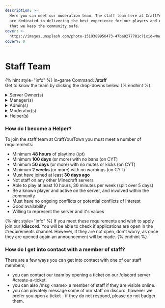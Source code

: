 ```yaml
---
description: >-
  Here you can meet our moderation team. The staff team here at CraftYourTown
  are dedicated to delivering the best experience for our players and ensuring
  that we keep the community safe.
cover: >-
  https://images.unsplash.com/photo-1519389950473-47ba0277781c?ixid=MnwxMjA3fDB8MHxwaG90by1wYWdlfHx8fGVufDB8fHx8&ixlib=rb-1.2.1&auto=format&fit=crop&w=2970&q=80
coverY: 0
---
```


# Staff Team

{% hint style="info" %}
In-game Command: **/staff**\
Get to know the team by clicking the drop-downs below.
{% endhint %}

<details>

<summary>Server Owner(s)</summary>

The name more or less says it all. The server would cease to exist without them, they do a lot of work behind the scenes to make sure the server is functioning properly. They also lead the management of the staff team, and are head of all content related decisions.



<img src="../../.gitbook/assets/lukemngo.png" alt="" data-size="line"> **lukemango** - Joined v1 - Founder of CYT - he/him

<img src="../../.gitbook/assets/skinmc-avatar.png" alt="" data-size="line"> **CloverLucyMC** - Joined v9.1 - Co-Owner of CYT - she/her

</details>

<details>

<summary>Manager(s)</summary>

Managers are fundamental for the server to run efficiently. They primarily manage the staff team and are heavily involved in high-up cases of moderation. They also play an important role in the production of new content within the server.

**N/A**



</details>

<details>

<summary>Admin(s)</summary>

Admins are one of the highest positions within the staff team and they are role-models to the younger staff. They help to manage the staff team, but also take care of moderation themselves. They also are involved in some new content the server has to offer.



<img src="../../.gitbook/assets/skinmc-avatar (1).png" alt="" data-size="line"> **Am1y** - Joined v7 - Admin for CYT - she/her

<img src="../../.gitbook/assets/skinmc-avatar (2).png" alt="" data-size="line"> **shawn678** - Joined v7 - Admin for CYT - he/him

<img src="../../.gitbook/assets/skinmc-avatar (3).png" alt="" data-size="line"> **Lucifer\_Langdon** - Joined v9.10 - Admin for CYT - he/him

</details>

<details>

<summary>Moderator(s)</summary>

Moderators are essential in keeping the server safe and fun for everybody. They are key to putting a stop to rule-breakers and player safety is at the forefront of their jobs. You will also find them online a lot as they also engage within the community.



<img src="../../.gitbook/assets/skinmc-avatar (4).png" alt="" data-size="line"> **Chezzacass** - Joined v9 - Moderator for CYT - any pronouns

<img src="../../.gitbook/assets/skinmc-avatar (18).png" alt="" data-size="line"> **LordFillern** - Joined v10.1 - Moderator for CYT - he/him



</details>

<details>

<summary>Helper(s)</summary>

Helper is the first staff rank within the team, and they are fundamental to ensure that chat is calm and moderated. They are always eager to answer any questions and will be found engaging with the community in any way possible.



<img src="../../.gitbook/assets/skinmc-avatar (20).png" alt="" data-size="line"> **Gal\_Hectic** - Joined v9.1 - Helper for CYT - he/they

<img src="../../.gitbook/assets/ernestyn.png" alt="" data-size="line"> **Ernestyn** - Joined v9.7 - Helper for CYT - he/him&#x20;

<img src="../../.gitbook/assets/deadtrees_.png" alt="" data-size="line"> **deadtrees\_** - Joined v10 - Helper for CYT - any pronouns&#x20;

<img src="../../.gitbook/assets/Jayyd_.png" alt="" data-size="line"> **Jayyd\_** - Joined v10 - Helper for CYT - he/they&#x20;

<img src="../../.gitbook/assets/anarchictapir.png" alt="" data-size="line"> **anarchictapir** - Joined v10 - Helper for CYT - he/him&#x20;

<img src="../../.gitbook/assets/malkum4432.png" alt="" data-size="line"> **malkum4432** - Joined v9 - Helper for CYT - she/her

</details>

### How do I become a Helper?

To join the staff team at CraftYourTown you must meet a number of requirements:

* Minimum **48 hours** of playtime (/pt)
* Minimum **100 days** (or more) with no bans (on CYT)
* Minimum **50 days** (or more) with no mutes or kicks (on CYT)
* Minimum **2 weeks** (or more) with no warnings (on CYT)
* Must have joined at least **30 days ago**
* Not staff on any other Minecraft servers
* Able to play at least 10 hours, 30 minutes per week (split over 5 days)
* Be a known player and active on the server, and involved within the community
* Must have no ongoing conflicts or potential conflicts of interest
* Good availability
* Willing to represent the server and it's values

{% hint style="info" %}
If you meet these requirements and wish to apply join our **/discord**. You will be able to check if applications are open in the #requirements channel. However, if they are not open, don't worry, as once they are opened again an announcement will be made.
{% endhint %}

### How do I get into contact with a member of staff?

There are a few ways you can get into contact with one of our staff members;

* you can contact our team by opening a ticket on our /discord server #create-a-ticket.
* you can also /msg \<name> a member of staff if they are visible online.
* you can privately message some of our staff on discord, however we prefer you open a ticket - if they do not respond, please do not badger them.
